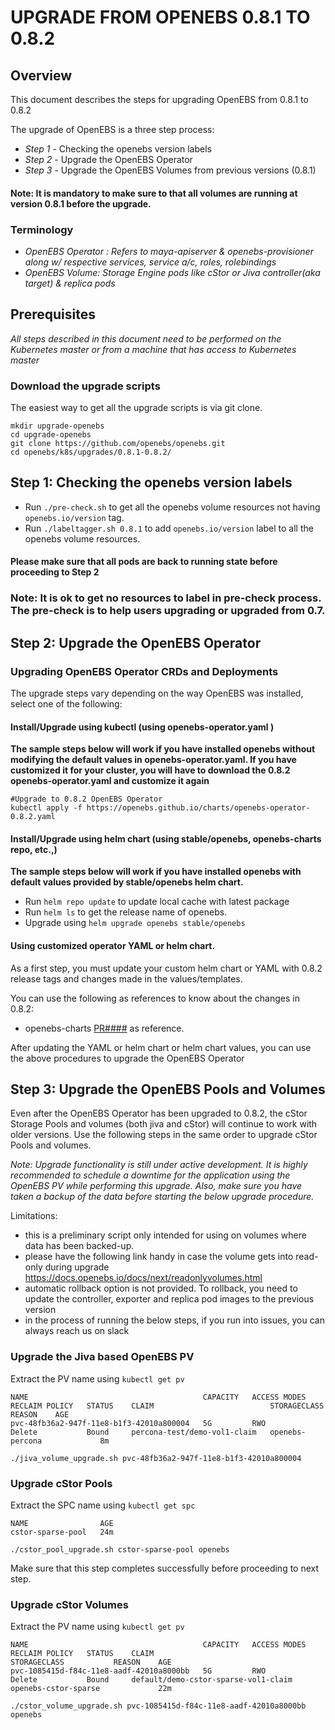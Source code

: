 # UPGRADE FROM OPENEBS 0.8.1 TO 0.8.2

## Overview

This document describes the steps for upgrading OpenEBS from 0.8.1 to 0.8.2

The upgrade of OpenEBS is a three step process:
- *Step 1* - Checking the openebs version labels
- *Step 2* - Upgrade the OpenEBS Operator
- *Step 3* - Upgrade the OpenEBS Volumes from previous versions (0.8.1)

#### Note: It is mandatory to make sure to that all volumes are running at version 0.8.1 before the upgrade.

### Terminology
- *OpenEBS Operator : Refers to maya-apiserver & openebs-provisioner along w/ respective services, service a/c, roles, rolebindings*
- *OpenEBS Volume: Storage Engine pods like cStor or Jiva controller(aka target) & replica pods*

## Prerequisites

*All steps described in this document need to be performed on the Kubernetes master or from a machine that has access to Kubernetes master*

### Download the upgrade scripts

The easiest way to get all the upgrade scripts is via git clone.

```
mkdir upgrade-openebs
cd upgrade-openebs
git clone https://github.com/openebs/openebs.git
cd openebs/k8s/upgrades/0.8.1-0.8.2/
```

## Step 1: Checking the openebs version labels

- Run `./pre-check.sh` to get all the openebs volume resources not having `openebs.io/version` tag.
- Run `./labeltagger.sh 0.8.1` to add `openebs.io/version` label to all the openebs volume resources.

#### Please make sure that all pods are back to running state before proceeding to Step 2
### Note: It is ok to get no resources to label in pre-check process. The pre-check is to help users upgrading or upgraded from 0.7.

## Step 2: Upgrade the OpenEBS Operator

### Upgrading OpenEBS Operator CRDs and Deployments

The upgrade steps vary depending on the way OpenEBS was installed, select one of the following:

#### Install/Upgrade using kubectl (using openebs-operator.yaml )

**The sample steps below will work if you have installed openebs without modifying the default values in openebs-operator.yaml. If you have customized it for your cluster, you will have to download the 0.8.2 openebs-operator.yaml and customize it again**

```
#Upgrade to 0.8.2 OpenEBS Operator
kubectl apply -f https://openebs.github.io/charts/openebs-operator-0.8.2.yaml
```

#### Install/Upgrade using helm chart (using stable/openebs, openebs-charts repo, etc.,)

**The sample steps below will work if you have installed openebs with default values provided by stable/openebs helm chart.**

- Run `helm repo update` to update local cache with latest package
- Run `helm ls` to get the release name of openebs.
- Upgrade using `helm upgrade openebs stable/openebs`

#### Using customized operator YAML or helm chart.
As a first step, you must update your custom helm chart or YAML with 0.8.2 release tags and changes made in the values/templates.

You can use the following as references to know about the changes in 0.8.2:
- openebs-charts [PR####](https://github.com/openebs/openebs/pull/2352) as reference.

After updating the YAML or helm chart or helm chart values, you can use the above procedures to upgrade the OpenEBS Operator

## Step 3: Upgrade the OpenEBS Pools and Volumes

Even after the OpenEBS Operator has been upgraded to 0.8.2, the cStor Storage Pools and volumes (both jiva and cStor)  will continue to work with older versions. Use the following steps in the same order to upgrade cStor Pools and volumes.

*Note: Upgrade functionality is still under active development. It is highly recommended to schedule a downtime for the application using the OpenEBS PV while performing this upgrade. Also, make sure you have taken a backup of the data before starting the below upgrade procedure.*

Limitations:
- this is a preliminary script only intended for using on volumes where data has been backed-up.
- please have the following link handy in case the volume gets into read-only during upgrade
  https://docs.openebs.io/docs/next/readonlyvolumes.html
- automatic rollback option is not provided. To rollback, you need to update the controller, exporter and replica pod images to the previous version
- in the process of running the below steps, if you run into issues, you can always reach us on slack


### Upgrade the Jiva based OpenEBS PV

Extract the PV name using `kubectl get pv`

```
NAME                                       CAPACITY   ACCESS MODES   RECLAIM POLICY   STATUS    CLAIM                          STORAGECLASS      REASON    AGE
pvc-48fb36a2-947f-11e8-b1f3-42010a800004   5G         RWO            Delete           Bound     percona-test/demo-vol1-claim   openebs-percona             8m
```

```
./jiva_volume_upgrade.sh pvc-48fb36a2-947f-11e8-b1f3-42010a800004
```

### Upgrade cStor Pools

Extract the SPC name using `kubectl get spc`

```
NAME                AGE
cstor-sparse-pool   24m
```

```
./cstor_pool_upgrade.sh cstor-sparse-pool openebs
```
Make sure that this step completes successfully before proceeding to next step.


### Upgrade cStor Volumes

Extract the PV name using `kubectl get pv`

```
NAME                                       CAPACITY   ACCESS MODES   RECLAIM POLICY   STATUS    CLAIM                                  STORAGECLASS           REASON    AGE
pvc-1085415d-f84c-11e8-aadf-42010a8000bb   5G         RWO            Delete           Bound     default/demo-cstor-sparse-vol1-claim   openebs-cstor-sparse             22m
```

```
./cstor_volume_upgrade.sh pvc-1085415d-f84c-11e8-aadf-42010a8000bb openebs
```
